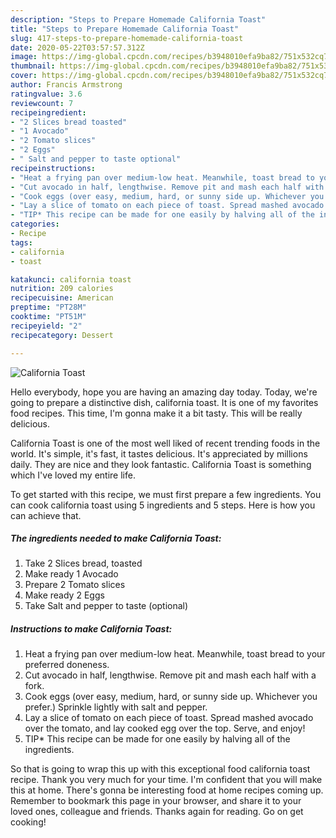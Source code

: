 ```yaml
---
description: "Steps to Prepare Homemade California Toast"
title: "Steps to Prepare Homemade California Toast"
slug: 417-steps-to-prepare-homemade-california-toast
date: 2020-05-22T03:57:57.312Z
image: https://img-global.cpcdn.com/recipes/b3948010efa9ba82/751x532cq70/california-toast-recipe-main-photo.jpg
thumbnail: https://img-global.cpcdn.com/recipes/b3948010efa9ba82/751x532cq70/california-toast-recipe-main-photo.jpg
cover: https://img-global.cpcdn.com/recipes/b3948010efa9ba82/751x532cq70/california-toast-recipe-main-photo.jpg
author: Francis Armstrong
ratingvalue: 3.6
reviewcount: 7
recipeingredient:
- "2 Slices bread toasted"
- "1 Avocado"
- "2 Tomato slices"
- "2 Eggs"
- " Salt and pepper to taste optional"
recipeinstructions:
- "Heat a frying pan over medium-low heat. Meanwhile, toast bread to your preferred doneness."
- "Cut avocado in half, lengthwise. Remove pit and mash each half with a fork."
- "Cook eggs (over easy, medium, hard, or sunny side up. Whichever you prefer.) Sprinkle lightly with salt and pepper."
- "Lay a slice of tomato on each piece of toast. Spread mashed avocado over the tomato, and lay cooked egg over the top. Serve, and enjoy!"
- "TIP* This recipe can be made for one easily by halving all of the ingredients."
categories:
- Recipe
tags:
- california
- toast

katakunci: california toast 
nutrition: 209 calories
recipecuisine: American
preptime: "PT28M"
cooktime: "PT51M"
recipeyield: "2"
recipecategory: Dessert

---
```



![California Toast](https://img-global.cpcdn.com/recipes/b3948010efa9ba82/751x532cq70/california-toast-recipe-main-photo.jpg)

Hello everybody, hope you are having an amazing day today. Today, we're going to prepare a distinctive dish, california toast. It is one of my favorites food recipes. This time, I'm gonna make it a bit tasty. This will be really delicious.



California Toast is one of the most well liked of recent trending foods in the world. It's simple, it's fast, it tastes delicious. It's appreciated by millions daily. They are nice and they look fantastic. California Toast is something which I've loved my entire life.


To get started with this recipe, we must first prepare a few ingredients. You can cook california toast using 5 ingredients and 5 steps. Here is how you can achieve that.

<!--inarticleads1-->

##### The ingredients needed to make California Toast:

1. Take 2 Slices bread, toasted
1. Make ready 1 Avocado
1. Prepare 2 Tomato slices
1. Make ready 2 Eggs
1. Take  Salt and pepper to taste (optional)




<!--inarticleads2-->

##### Instructions to make California Toast:

1. Heat a frying pan over medium-low heat. Meanwhile, toast bread to your preferred doneness.
1. Cut avocado in half, lengthwise. Remove pit and mash each half with a fork.
1. Cook eggs (over easy, medium, hard, or sunny side up. Whichever you prefer.) Sprinkle lightly with salt and pepper.
1. Lay a slice of tomato on each piece of toast. Spread mashed avocado over the tomato, and lay cooked egg over the top. Serve, and enjoy!
1. TIP* This recipe can be made for one easily by halving all of the ingredients.




So that is going to wrap this up with this exceptional food california toast recipe. Thank you very much for your time. I'm confident that you will make this at home. There's gonna be interesting food at home recipes coming up. Remember to bookmark this page in your browser, and share it to your loved ones, colleague and friends. Thanks again for reading. Go on get cooking!
